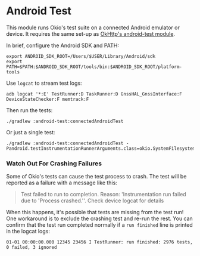 Android Test
============

This module runs Okio's test suite on a connected Android emulator or device. It requires the same
set-up as [OkHttp's android-test module][okhttp_android_test].

In brief, configure the Android SDK and PATH:

```
export ANDROID_SDK_ROOT=/Users/$USER/Library/Android/sdk
export PATH=$PATH:$ANDROID_SDK_ROOT/tools/bin:$ANDROID_SDK_ROOT/platform-tools
```

Use `logcat` to stream test logs:

```
adb logcat '*:E' TestRunner:D TaskRunner:D GnssHAL_GnssInterface:F DeviceStateChecker:F memtrack:F
```

Then run the tests:

```
./gradlew :android-test:connectedAndroidTest
```

Or just a single test:

```
./gradlew :android-test:connectedAndroidTest -Pandroid.testInstrumentationRunnerArguments.class=okio.SystemFilesystemTest
```


### Watch Out For Crashing Failures

Some of Okio's tests can cause the test process to crash. The test will be reported as a failure
with a message like this:

> Test failed to run to completion. Reason: 'Instrumentation run failed due to 'Process crashed.''.
> Check device logcat for details

When this happens, it's possible that tests are missing from the test run! One workaround is to
exclude the crashing test and re-run the rest. You can confirm that the test run completed normally
if a `run finished` line is printed in the logcat logs:

```
01-01 00:00:00.000 12345 23456 I TestRunner: run finished: 2976 tests, 0 failed, 3 ignored
```


[okhttp_android_test]: https://github.com/square/okhttp/tree/master/android-test
